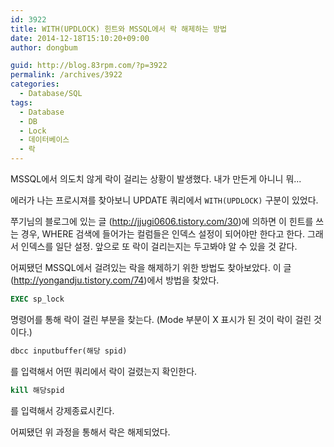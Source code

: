 ```yaml
---
id: 3922
title: WITH(UPDLOCK) 힌트와 MSSQL에서 락 해제하는 방법
date: 2014-12-18T15:10:20+09:00
author: dongbum

guid: http://blog.83rpm.com/?p=3922
permalink: /archives/3922
categories:
  - Database/SQL
tags:
  - Database
  - DB
  - Lock
  - 데이터베이스
  - 락
---
```

MSSQL에서 의도치 않게 락이 걸리는 상황이 발생했다. 내가 만든게 아니니 뭐...

에러가 나는 프로시져를 찾아보니 UPDATE 쿼리에서 `WITH(UPDLOCK)` 구분이 있었다.

쭈기님의 블로그에 있는 글 (<http://jjugi0606.tistory.com/30>)에 의하면 이 힌트를 쓰는 경우, WHERE 검색에 들어가는 컬럼들은 인덱스 설정이 되어야만 한다고 한다. 그래서 인덱스를 일단 설정. 앞으로 또 락이 걸리는지는 두고봐야 알 수 있을 것 같다.

어찌됐던 MSSQL에서 걸려있는 락을 해제하기 위한 방법도 찾아보았다. 이 글 (<http://yongandju.tistory.com/74>)에서 방법을 찾았다.

```sql
EXEC sp_lock
```

명령어를 통해 락이 걸린 부분을 찾는다. (Mode 부분이 X 표시가 된 것이 락이 걸린 것이다.)

```sql
dbcc inputbuffer(해당 spid)
```

를 입력해서 어떤 쿼리에서 락이 걸렸는지 확인한다.

```sql
kill 해당spid
```

를 입력해서 강제종료시킨다.

어찌됐던 위 과정을 통해서 락은 해제되었다.
